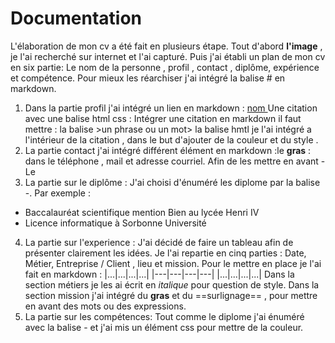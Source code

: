 # Documentation 
L'élaboration de mon cv a été fait en plusieurs étape. 
Tout d'abord **l'image** , je l'ai recherché sur internet et l'ai capturé. 
Puis j'ai établi un plan de mon cv en six partie: Le nom de la personne , profil , contact , diplôme,  expérience et compétence. Pour mieux les réarchiser j'ai intégré la balise # en markdown. 
1. Dans la partie profil j'ai intégré un lien en markdown : 
[nom ](url)
Une citation avec une balise html css : 
Intégrer une citation en markdown il faut mettre : 
la balise >un phrase ou un mot> 
la balise hmtl je l'ai intégré a l'intérieur de la citation , dans le but d'ajouter de la couleur et du style . 
2. La partie contact j'ai intégré différent élément en markdown :le **gras** : dans le téléphone , mail et adresse courriel.
Afin de les mettre en avant
-Le
3. La partie sur le diplôme : J'ai choisi d'énuméré les diplome par la balise -.
Par exemple :
 - Baccalauréat scientifique mention Bien au lycée Henri IV
 - Licence informatique à Sorbonne Université 
    
4. La partie sur l'experience :
    J'ai décidé de faire un tableau afin de présenter clairement les idées. Je l'ai repartie en cinq parties : Date, Métier, Entreprise / Client , lieu et mission. Pour le mettre en place je l'ai fait en markdown :
    |...|...|...|...|
    |---|---|---|---|
    |...|...|...|...|
    Dans la section métiers je les ai écrit en *italique* pour question de style.
    Dans la section mission j'ai intégré du **gras** et du ==surlignage== , pour mettre en avant des mots ou des expressions.
5. La partie sur les compétences: 
Tout comme le diplome j'ai énuméré avec la balise - et j'ai mis un élément css pour mettre de la couleur. 

